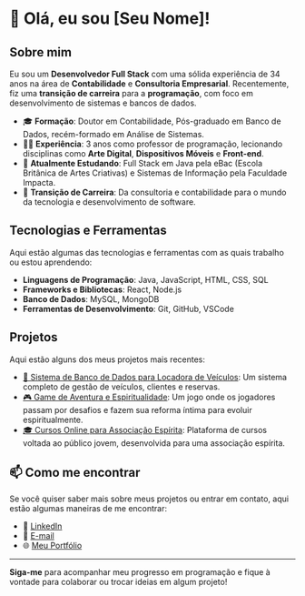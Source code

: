 
# 👋 Olá, eu sou [Seu Nome]!

## Sobre mim
Eu sou um **Desenvolvedor Full Stack** com uma sólida experiência de 34 anos na área de **Contabilidade** e **Consultoria Empresarial**. Recentemente, fiz uma **transição de carreira** para a **programação**, com foco em desenvolvimento de sistemas e bancos de dados.

- 🎓 **Formação**: Doutor em Contabilidade, Pós-graduado em Banco de Dados, recém-formado em Análise de Sistemas.
- 👨‍🏫 **Experiência**: 3 anos como professor de programação, lecionando disciplinas como **Arte Digital**, **Dispositivos Móveis** e **Front-end**.
- 🚀 **Atualmente Estudando**: Full Stack em Java pela eBac (Escola Britânica de Artes Criativas) e Sistemas de Informação pela Faculdade Impacta.
- 🔄 **Transição de Carreira**: Da consultoria e contabilidade para o mundo da tecnologia e desenvolvimento de software.

## Tecnologias e Ferramentas
Aqui estão algumas das tecnologias e ferramentas com as quais trabalho ou estou aprendendo:

- **Linguagens de Programação**: Java, JavaScript, HTML, CSS, SQL
- **Frameworks e Bibliotecas**: React, Node.js
- **Banco de Dados**: MySQL, MongoDB
- **Ferramentas de Desenvolvimento**: Git, GitHub, VSCode

## Projetos
Aqui estão alguns dos meus projetos mais recentes:

- [🚗 Sistema de Banco de Dados para Locadora de Veículos](link-para-o-repositorio): Um sistema completo de gestão de veículos, clientes e reservas.
- [🎮 Game de Aventura e Espiritualidade](link-para-o-repositorio): Um jogo onde os jogadores passam por desafios e fazem sua reforma íntima para evoluir espiritualmente.
- [🎓 Cursos Online para Associação Espírita](link-para-o-repositorio): Plataforma de cursos voltada ao público jovem, desenvolvida para uma associação espírita.

## 📫 Como me encontrar
Se você quiser saber mais sobre meus projetos ou entrar em contato, aqui estão algumas maneiras de me encontrar:

- 💼 [LinkedIn](https://www.linkedin.com/in/seu-usuario)
- 📧 [E-mail](mailto:seu-email)
- 🌐 [Meu Portfólio](link-para-seu-portfolio-se-tiver)

---

**Siga-me** para acompanhar meu progresso em programação e fique à vontade para colaborar ou trocar ideias em algum projeto!
